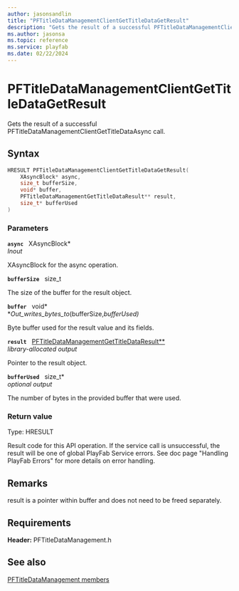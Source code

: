 ```yaml
---
author: jasonsandlin
title: "PFTitleDataManagementClientGetTitleDataGetResult"
description: "Gets the result of a successful PFTitleDataManagementClientGetTitleDataAsync call."
ms.author: jasonsa
ms.topic: reference
ms.service: playfab
ms.date: 02/22/2024
---
```


# PFTitleDataManagementClientGetTitleDataGetResult  

Gets the result of a successful PFTitleDataManagementClientGetTitleDataAsync call.  

## Syntax  
  
```cpp
HRESULT PFTitleDataManagementClientGetTitleDataGetResult(  
    XAsyncBlock* async,  
    size_t bufferSize,  
    void* buffer,  
    PFTitleDataManagementGetTitleDataResult** result,  
    size_t* bufferUsed  
)  
```  
  
### Parameters  
  
**`async`** &nbsp; XAsyncBlock*  
*_Inout_*  
  
XAsyncBlock for the async operation.  
  
**`bufferSize`** &nbsp; size_t  
  
The size of the buffer for the result object.  
  
**`buffer`** &nbsp; void*  
*_Out_writes_bytes_to_(bufferSize,*bufferUsed)*  
  
Byte buffer used for the result value and its fields.  
  
**`result`** &nbsp; [PFTitleDataManagementGetTitleDataResult**](../../pftitledatamanagementtypes/structs/pftitledatamanagementgettitledataresult.md)  
*library-allocated output*  
  
Pointer to the result object.  
  
**`bufferUsed`** &nbsp; size_t*  
*optional output*  
  
The number of bytes in the provided buffer that were used.  
  
  
### Return value
Type: HRESULT
  
Result code for this API operation. If the service call is unsuccessful, the result will be one of global PlayFab Service errors. See doc page "Handling PlayFab Errors" for more details on error handling.
  
## Remarks  
  
result is a pointer within buffer and does not need to be freed separately.
  
## Requirements  
  
**Header:** PFTitleDataManagement.h
  
## See also  
[PFTitleDataManagement members](../pftitledatamanagement_members.md)  

  
  
